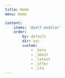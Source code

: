 ```yaml
---
title: Home
menu: Home

content:
    items: '@self.modular'
    order:
        by: default
        dir: asc
        custom:
            - _hero
            - _about
            - _latest
            - _offer
            - _cta
---
```

